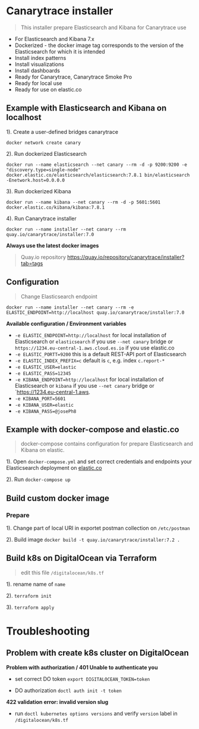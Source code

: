 # Canarytrace installer
> This installer prepare Elasticsearch and Kibana for Canarytrace use

- For Elasticsearch and Kibana 7.x
- Dockerized - the docker image tag corresponds to the version of the Elasticsearch for which it is intended 
- Install index patterns
- Install visualizations
- Install dashboards
- Ready for Canarytrace, Canarytrace Smoke Pro
- Ready for local use
- Ready for use on elastic.co

## Example with Elasticsearch and Kibana on localhost

1). Create a user-defined bridges canarytrace
```
docker network create canary
```

2). Run dockerized Elasticsearch
```
docker run --name elasticsearch --net canary --rm -d -p 9200:9200 -e "discovery.type=single-node" docker.elastic.co/elasticsearch/elasticsearch:7.8.1 bin/elasticsearch -Enetwork.host=0.0.0.0
```

3). Run dockerized Kibana 
```
docker run --name kibana --net canary --rm -d -p 5601:5601 docker.elastic.co/kibana/kibana:7.8.1
```

4). Run Canarytrace installer
```
docker run --name installer --net canary --rm quay.io/canarytrace/installer:7.0
```

**Always use the latest docker images**
> Quay.io repository https://quay.io/repository/canarytrace/installer?tab=tags

## Configuration
> Change Elasticsearch endpoint

```
docker run --name installer --net canary --rm -e ELASTIC_ENDPOINT=http://localhost quay.io/canarytrace/installer:7.0
```

**Available configuration / Environment variables**

- `-e ELASTIC_ENDPOINT=http://localhost` for local installation of Elasticsearch or `elasticsearch` if you use `--net canary` bridge or `https://1234.eu-central-1.aws.cloud.es.io` if you use elastic.co
- `-e ELASTIC_PORTT=9200` this is a default REST-API port of Elasticsearch
- `-e ELASTIC_INDEX_PREFIX=c` default is `c`, e.g. index `c.report-*`
- `-e ELASTIC_USER=elastic`
- `-e ELASTIC_PASS=12345`
- `-e KIBANA_ENDPOINT=http://localhost` for local installation of Elasticsearch or `kibana` if you use `--net canary` bridge or `https://1234.eu-central-1.aws.
- `-e KIBANA_PORT=5601`
- `-e KIBANA_USER=elastic`
- `-e KIBANA_PASS=@josePh8`

## Example with docker-compose and elastic.co
> docker-compose contains configuration for prepare Elasticsearch and Kibana on elastic.

1). Open `docker-compose.yml` and set correct credentials and endpoints your Elasticsearch deployment on [elastic.co](elastic.co)

2). Run `docker-compose up`


## Build custom docker image

### Prepare

1). Change part of local URI in exportet postman collection on `/etc/postman`

2). Build image `docker build -t quay.io/canarytrace/installer:7.2 .`

## Build k8s on DigitalOcean via Terraform
> edit this file `/digitalocean/k8s.tf`

1). rename name of `name`

2). `terraform init`

3). `terraform apply`

# Troubleshooting

## Problem with create k8s cluster on DigitalOcean 

**Problem with authorization / 401 Unable to authenticate you**
- set correct DO token `export DIGITALOCEAN_TOKEN=token`

- DO authorization `doctl auth init -t token`

**422 validation error: invalid version slug**
- run `doctl kubernetes options versions` and verify `version` label in `/digitalocean/k8s.tf` 